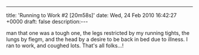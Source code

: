 ---
title: 'Running to Work #2 [20m58s]'
date: Wed, 24 Feb 2010 16:42:27 +0000
draft: false
description:---

man that one was a tough one, the legs restricted by my running tights, the lungs by flegm, and the head by a desire to be back in bed due to illness. I ran to work, and coughed lots. That's all folks...!